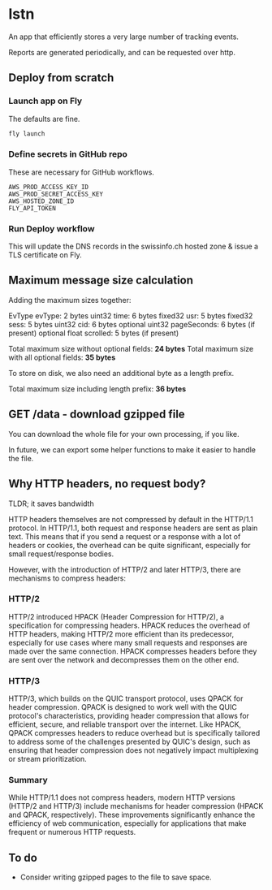 # lstn
An app that efficiently stores a very large number of tracking events.

Reports are generated periodically, and can be requested over http.

## Deploy from scratch
### Launch app on Fly
The defaults are fine.
```bash
fly launch
```
### Define secrets in GitHub repo
These are necessary for GitHub workflows.
```
AWS_PROD_ACCESS_KEY_ID
AWS_PROD_SECRET_ACCESS_KEY
AWS_HOSTED_ZONE_ID
FLY_API_TOKEN
```
### Run Deploy workflow
This will update the DNS records in the swissinfo.ch hosted zone & issue a TLS certificate on Fly.

## Maximum message size calculation
Adding the maximum sizes together:

EvType evType: 2 bytes
uint32 time: 6 bytes
fixed32 usr: 5 bytes
fixed32 sess: 5 bytes
uint32 cid: 6 bytes
optional uint32 pageSeconds: 6 bytes (if present)
optional float scrolled: 5 bytes (if present)

Total maximum size without optional fields: **24 bytes**
Total maximum size with all optional fields: **35 bytes**

To store on disk, we also need an additional byte as a length prefix.

Total maximum size including length prefix: **36 bytes**

## GET /data - download gzipped file
You can download the whole file for your own processing, if you like.

In future, we can export some helper functions to make it easier to handle the file.

## Why HTTP headers, no request body?
TLDR; it saves bandwidth

HTTP headers themselves are not compressed by default in the HTTP/1.1 protocol. In HTTP/1.1, both request and response headers are sent as plain text. This means that if you send a request or a response with a lot of headers or cookies, the overhead can be quite significant, especially for small request/response bodies.

However, with the introduction of HTTP/2 and later HTTP/3, there are mechanisms to compress headers:

### HTTP/2

HTTP/2 introduced HPACK (Header Compression for HTTP/2), a specification for compressing headers. HPACK reduces the overhead of HTTP headers, making HTTP/2 more efficient than its predecessor, especially for use cases where many small requests and responses are made over the same connection. HPACK compresses headers before they are sent over the network and decompresses them on the other end.

### HTTP/3

HTTP/3, which builds on the QUIC transport protocol, uses QPACK for header compression. QPACK is designed to work well with the QUIC protocol's characteristics, providing header compression that allows for efficient, secure, and reliable transport over the internet. Like HPACK, QPACK compresses headers to reduce overhead but is specifically tailored to address some of the challenges presented by QUIC's design, such as ensuring that header compression does not negatively impact multiplexing or stream prioritization.

### Summary

While HTTP/1.1 does not compress headers, modern HTTP versions (HTTP/2 and HTTP/3) include mechanisms for header compression (HPACK and QPACK, respectively). These improvements significantly enhance the efficiency of web communication, especially for applications that make frequent or numerous HTTP requests.

## To do
- Consider writing gzipped pages to the file to save space.